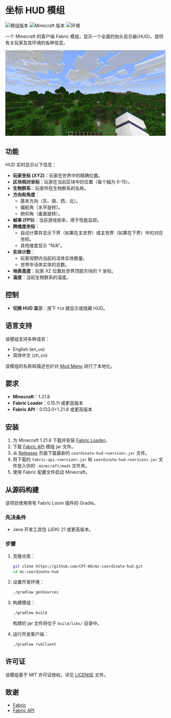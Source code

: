 # 坐标 HUD 模组

![模组版本](https://img.shields.io/badge/version-1.0.0-blue) ![Minecraft 版本](https://img.shields.io/badge/minecraft-1.21.8-brightgreen) ![环境](https://img.shields.io/badge/environment-client-orange)

一个 Minecraft 的客户端 Fabric 模组，显示一个全面的抬头显示器(HUD)，提供有关玩家及其环境的各种信息。

![截图](screenshot_zh_cn.png)

## 功能

HUD 实时显示以下信息：

- **玩家坐标 (XYZ)**：玩家在世界中的精确位置。
- **区块相对坐标**：玩家在当前区块中的位置（每个轴为 0-15）。
- **生物群系**：玩家所在生物群系的名称。
- **方向和角度**：
  - 基本方向（东、南、西、北）。
  - 偏航角（水平旋转）。
  - 俯仰角（垂直旋转）。
- **帧率 (FPS)**：当前游戏帧率，用于性能监控。
- **跨维度坐标**：
  - 自动计算并显示下界（如果在主世界）或主世界（如果在下界）中的对应坐标。
  - 其他维度显示 "N/A"。
- **实体计数**：
  - 玩家视野内当前的活体实体数量。
  - 世界中活体实体的总数。
- **地表高度**：玩家 XZ 位置处世界顶部方块的 Y 坐标。
- **温度**：当前生物群系的温度。

## 控制

- **切换 HUD 显示**：按下 `F10` 键显示或隐藏 HUD。

## 语言支持

该模组支持多种语言：

- English (en_us)
- 简体中文 (zh_cn)

该模组的名称和描述也针对 [Mod Menu](https://github.com/TerraformersMC/ModMenu) 进行了本地化。

## 要求

- **Minecraft**：1.21.8
- **Fabric Loader**：0.15.11 或更高版本
- **Fabric API**：0.133.0+1.21.8 或更高版本

## 安装

1. 为 Minecraft 1.21.8 下载并安装 [Fabric Loader](https://fabricmc.net/use/)。
2. 下载 [Fabric API](https://www.curseforge.com/minecraft/mc-mods/fabric-api) 模组 jar 文件。
3. 从 [Releases](https://github.com/CPT-KK/mc-coordinate-hud/releases) 页面下载最新的 `coordinate-hud-<version>.jar` 文件。
4. 将下载的 `fabric-api-<version>.jar` 和 `coordinate-hud-<version>.jar` 文件放入你的 `.minecraft/mods` 文件夹。
5. 使用 Fabric 配置文件启动 Minecraft。

## 从源码构建

该项目使用带有 Fabric Loom 插件的 Gradle。

### 先决条件

- Java 开发工具包 (JDK) 21 或更高版本。

### 步骤

1. 克隆仓库：
   ```bash
   git clone https://github.com/CPT-KK/mc-coordinate-hud.git
   cd mc-coordinate-hud
   ```
2. 设置开发环境：
   ```bash
   ./gradlew genSources
   ```
3. 构建模组：
   ```bash
   ./gradlew build
   ```
   构建的 jar 文件将位于 `build/libs/` 目录中。

4. 运行开发客户端：
   ```bash
   ./gradlew runClient
   ```

## 许可证

该模组基于 MIT 许可证授权。详见 [LICENSE](LICENSE) 文件。

## 致谢

- [Fabric](https://fabricmc.net/)
- [Fabric API](https://github.com/FabricMC/fabric)